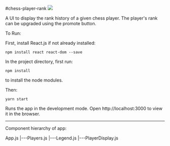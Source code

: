 #chess-player-rank
![](https://github.com/AaronStearns/chessPlayerRank/blob/master/playerDisplay.png)

A UI to display the rank history of a given chess player. The player's rank can be upgraded using the promote button.

To Run:

First, install React.js if not already installed: 

`npm install react react-dom --save`

In the project directory, first run:

`npm install`

to install the node modules. 

Then:

`yarn start`

Runs the app in the development mode.
Open http://localhost:3000 to view it in the browser.

------------------------------------------

Component hierarchy of app:

App.js
   |---Players.js
          |---Legend.js
          |---PlayerDisplay.js



